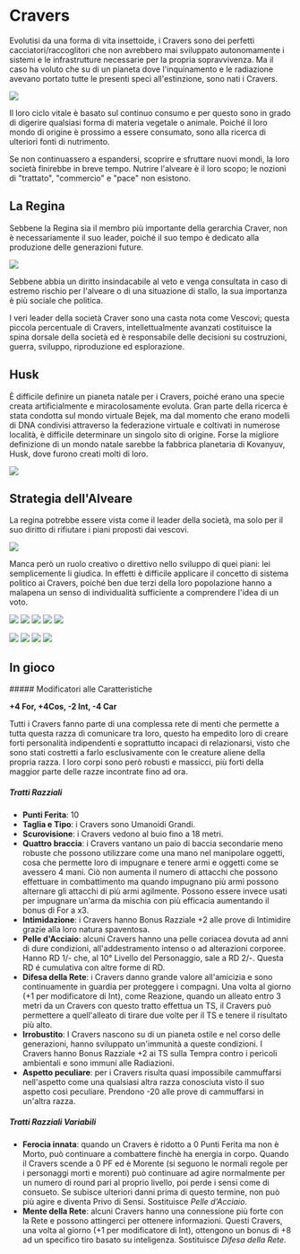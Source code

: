 # Cravers
Evolutisi da una forma di vita insettoide, i Cravers sono dei perfetti cacciatori/raccoglitori che non avrebbero mai sviluppato autonomamente i sistemi e le infrastrutture necessarie per la propria sopravvivenza.
Ma il caso ha voluto che su di un pianeta dove l'inquinamento e le radiazione avevano portato tutte le presenti speci all'estinzione, sono nati i Cravers.

![](../../assets/custom_theme/space/images/cravers/9.webp)

Il loro ciclo vitale è basato sul continuo consumo e per questo sono in grado di digerire qualsiasi forma di materia vegetale o animale. Poiché il loro mondo di origine è prossimo a essere consumato, sono alla ricerca di ulteriori fonti di nutrimento.

Se non continuassero a espandersi, scoprire e sfruttare nuovi mondi, la loro società finirebbe in breve tempo. Nutrire l'alveare è il loro scopo; le nozioni di "trattato", "commercio" e "pace" non esistono.

## La Regina
Sebbene la Regina sia il membro più importante della gerarchia Craver, non è necessariamente il suo leader, poiché il suo tempo è dedicato alla produzione delle generazioni future.

![](../../assets/custom_theme/space/images/cravers/14.webp)

Sebbene abbia un diritto insindacabile al veto e venga consultata in caso di estremo rischio per l'alveare o di una situazione di stallo, la sua importanza è più sociale che politica.

I veri leader della società Craver sono una casta nota come Vescovi; questa piccola percentuale di Cravers, intellettualmente avanzati costituisce la spina dorsale della società ed è responsabile delle decisioni su costruzioni, guerra, sviluppo, riproduzione ed esplorazione.

## Husk
È difficile definire un pianeta natale per i Cravers, poiché erano una specie creata artificialmente e miracolosamente evoluta. Gran parte della ricerca è stata condotta sul mondo virtuale Bejek, ma dal momento che erano modelli di DNA condivisi attraverso la federazione virtuale e coltivati ​​in numerose località, è difficile determinare un singolo sito di origine. Forse la migliore definizione di un mondo natale sarebbe la fabbrica planetaria di Kovanyuv, Husk, dove furono creati molti di loro.

![](../../assets/custom_theme/space/images/cravers/3.jpg)

## Strategia dell'Alveare
La regina potrebbe essere vista come il leader della società, ma solo per il suo diritto di rifiutare i piani proposti dai vescovi.

![](../../assets/custom_theme/space/images/cravers/4.jpg)

Manca però un ruolo creativo o direttivo nello sviluppo di quei piani: lei semplicemente li giudica. In effetti è difficile applicare il concetto di sistema politico ai Cravers, poiché ben due terzi della loro popolazione hanno a malapena un senso di individualità sufficiente a comprendere l'idea di un voto.

![](../../assets/custom_theme/space/images/cravers/1.jpg)
![](../../assets/custom_theme/space/images/cravers/10.webp)
![](../../assets/custom_theme/space/images/cravers/11.webp)
![](../../assets/custom_theme/space/images/cravers/12.webp)
![](../../assets/custom_theme/space/images/cravers/13.webp)


![](../../assets/custom_theme/space/images/cravers/8.jpg) ![](../../assets/custom_theme/space/images/cravers/7.jpg) ![](../../assets/custom_theme/space/images/cravers/6.jpg) ![](../../assets/custom_theme/space/images/cravers/5.jpg)

## In gioco

##### Modificatori alle Caratteristiche

**+4 For, +4Cos, -2 Int, -4 Car**

Tutti i Cravers fanno parte di una complessa rete di menti che permette a tutta questa razza di comunicare tra loro, questo ha empedito loro di creare forti personalità indipendenti e soprattutto incapaci di relazionarsi, visto che sono stati costretti a farlo esclusivamente con le creature aliene della propria razza. I loro corpi sono però robusti e massicci, più forti della maggior parte delle razze incontrate fino ad ora.

##### Tratti Razziali

- **Punti Ferita**: 10
- **Taglia e Tipo**: i Cravers sono Umanoidi Grandi.
- **Scurovisione**: i Cravers vedono al buio fino a 18 metri.
- **Quattro braccia**: i Cravers vantano un paio di baccia secondarie meno robuste che possono utilizzare come una mano nel manipolare oggetti, cosa che permette loro di impugnare e tenere armi e oggetti come se avessero 4 mani. Ciò non aumenta il numero di attacchi che possono effettuare in combattimento ma quando impugnano più armi possono alternare gli attacchi di più armi agilmente. Possono essere invece usati per impugnare un'arma da mischia con più efficacia aumentando il bonus di For a x3.
- **Intimidazione**: i Cravers hanno Bonus Razziale +2 alle prove di Intimidire grazie alla loro natura spaventosa.
- **Pelle d'Acciaio**: alcuni Cravers hanno una pelle coriacea dovuta ad anni di dure condizioni, all'addestramento intenso o ad alterazioni corporee. Hanno RD 1/- che, al 10° Livello del Personaggio, sale a RD 2/-. Questa RD é cumulativa con altre forme di RD.
- **Difesa della Rete**: i Cravers danno grande valore all'amicizia e sono continuamente in guardia per proteggere i compagni. Una volta al giorno (+1 per modificatore di Int), come Reazione, quando un alleato entro 3 metri da un Cravers con questo tratto effettua un TS, il Cravers può permettere a quell'alleato di tirare due volte per il TS e tenere il risultato più alto.
- **Irrobustito**: I Cravers nascono su di un pianeta ostile e nel corso delle generazioni, hanno sviluppato un'immunità a queste condizioni. I Cravers hanno Bonus Razziale +2 ai TS sulla Tempra contro i pericoli ambientali e sono immuni alle Radiazioni.
- **Aspetto peculiare**: per i Cravers risulta quasi impossibile cammuffarsi nell'aspetto come una qualsiasi altra razza conosciuta visto il suo aspetto così peculiare. Prendono -20 alle prove di cammuffarsi in un'altra razza.

##### Tratti Razziali Variabili

- **Ferocia innata**: quando un Cravers è ridotto a 0 Punti Ferita ma non è Morto, può continuare a combattere finchè ha energia in corpo. Quando il Cravers scende a 0 PF ed è Morente (si seguono le normali regole per i personaggi morti e morenti) può continuare ad agire normalmente per un numero di round pari al proprio livello, poi perde i sensi come di consueto. Se subisce ulteriori danni prima di questo termine, non può più agire e diventa Privo di Sensi.
Sostituisce *Pelle d'Acciaio*.
- **Mente della Rete**: alcuni Cravers hanno una connessione più forte con la Rete e possono attingerci per ottenere informazioni. Questi Cravers, una volta al giorno (+1 per modificatore di Int), ottengono un bonus di +8 ad un specifico tiro basato su inteligenza.
Sostituisce *Difesa della Rete*.
